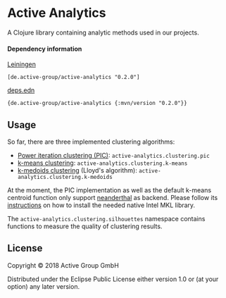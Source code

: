 # Active Analytics

A Clojure library containing analytic methods used in our projects. 

#### Dependency information

[Leiningen](https://github.com/technomancy/leiningen/)

    [de.active-group/active-analytics "0.2.0"]

[deps.edn](https://clojure.org/guides/deps_and_cli)

    {de.active-group/active-analytics {:mvn/version "0.2.0"}}

## Usage

So far, there are three implemented clustering algorithms:

- [Power iteration clustering (PIC)](http://www.cs.cmu.edu/~frank/papers/icml2010-pic-final.pdf): `active-analytics.clustering.pic`
- [k-means clustering](https://en.wikipedia.org/wiki/K-means_clustering): `active-analytics.clustering.k-means`
- [k-medoids clustering](https://en.wikipedia.org/wiki/K-medoids) (Lloyd's algorithm): `active-analytics.clustering.k-medoids`

At the moment, the PIC implementation as well as the default k-means
centroid function only support [neanderthal](https://neanderthal.uncomplicate.org/)
as backend. Please follow its [instructions](https://neanderthal.uncomplicate.org/articles/getting_started.html#the-native-library-used-by-neanderthals-native-engine) 
on how to install the needed native Intel MKL library.

The `active-analytics.clustering.silhouettes` namespace contains functions to
measure the quality of clustering results.

## License

Copyright © 2018 Active Group GmbH

Distributed under the Eclipse Public License either version 1.0 or (at
your option) any later version.
